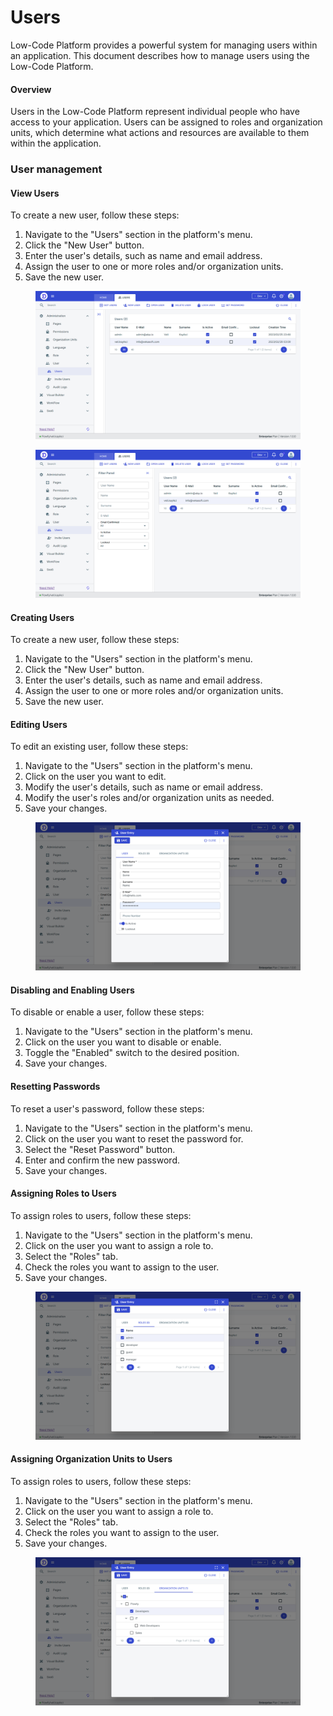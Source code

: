 # Users

Low-Code Platform provides a powerful system for managing users within an application. This document describes how to manage users using the Low-Code Platform.

#### Overview

Users in the Low-Code Platform represent individual people who have access to your application. Users can be assigned to roles and organization units, which determine what actions and resources are available to them within the application.

### User management

#### View Users

To create a new user, follow these steps:

1. Navigate to the "Users" section in the platform's menu.
2. Click the "New User" button.
3. Enter the user's details, such as name and email address.
4. Assign the user to one or more roles and/or organization units.
5. Save the new user.

<figure><img src="../../.gitbook/assets/2023-06-23-15-39-app.flowfy.net.png" alt=""><figcaption></figcaption></figure>

<figure><img src="../../.gitbook/assets/2023-06-23-15-39-app.flowfy.net (1).png" alt=""><figcaption></figcaption></figure>

#### Creating Users

To create a new user, follow these steps:

1. Navigate to the "Users" section in the platform's menu.
2. Click the "New User" button.
3. Enter the user's details, such as name and email address.
4. Assign the user to one or more roles and/or organization units.
5. Save the new user.

#### Editing Users

To edit an existing user, follow these steps:

1. Navigate to the "Users" section in the platform's menu.
2. Click on the user you want to edit.
3. Modify the user's details, such as name or email address.
4. Modify the user's roles and/or organization units as needed.
5. Save your changes.

<figure><img src="../../.gitbook/assets/2023-06-23-15-42-app.flowfy.net.png" alt=""><figcaption></figcaption></figure>

#### Disabling and Enabling Users

To disable or enable a user, follow these steps:

1. Navigate to the "Users" section in the platform's menu.
2. Click on the user you want to disable or enable.
3. Toggle the "Enabled" switch to the desired position.
4. Save your changes.

#### Resetting Passwords

To reset a user's password, follow these steps:

1. Navigate to the "Users" section in the platform's menu.
2. Click on the user you want to reset the password for.
3. Select the "Reset Password" button.
4. Enter and confirm the new password.
5. Save your changes.

#### Assigning Roles to Users

To assign roles to users, follow these steps:

1. Navigate to the "Users" section in the platform's menu.
2. Click on the user you want to assign a role to.
3. Select the "Roles" tab.
4. Check the roles you want to assign to the user.
5. Save your changes.

<figure><img src="../../.gitbook/assets/2023-06-23-15-42-app.flowfy.net (1).png" alt=""><figcaption></figcaption></figure>

#### Assigning Organization Units to Users

To assign roles to users, follow these steps:

1. Navigate to the "Users" section in the platform's menu.
2. Click on the user you want to assign a role to.
3. Select the "Roles" tab.
4. Check the roles you want to assign to the user.
5. Save your changes.

<figure><img src="../../.gitbook/assets/2023-06-23-15-42-app.flowfy.net (2).png" alt=""><figcaption></figcaption></figure>
